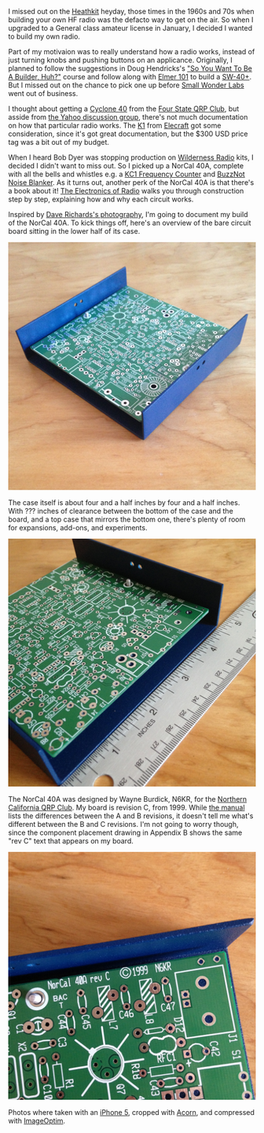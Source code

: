 <!--
title: Building my first HF radio
created: 6 May 2014 - 7:15 am
updated: 7 May 2014 - 11:29 pm
publish: 7 May 2014
slug: first-radio
tags: building, radio
-->

I missed out on the [Heathkit][] heyday, those times in the 1960s and 70s when
building your own HF radio was the defacto way to get on the air. So when
I upgraded to a General class amateur license in January, I decided I wanted to
build my own radio.

Part of my motivaion was to really understand how a radio works, instead of
just turning knobs and pushing buttons on an applicance. Originally, I planned
to follow the suggestions in Doug Hendricks's ["So You Want To Be A Builder,
Huh?"][builder] course and follow along with [Elmer 101][] to build a
[SW-40+][].  But I missed out on the chance to pick one up before [Small Wonder
Labs][] went out of business.

I thought about getting a [Cyclone 40][] from the [Four State QRP Club][], but
asside from [the Yahoo discussion group][yahoo], there's not much documentation
on how that particular radio works. The [K1][] from [Elecraft][] got some
consideration, since it's got great documentation, but the $300 USD price tag
was a bit out of my budget.

When I heard Bob Dyer was stopping production on [Wilderness Radio][] kits, I
decided I didn't want to miss out. So I picked up a NorCal 40A, complete with
all the bells and whistles e.g. a [KC1 Frequency Counter][] and [BuzzNot Noise
Blanker][]. As it turns out, another perk of the NorCal 40A is that there's a
book about it! [The Electronics of Radio][] walks you through construction
step by step, explaining how and why each circuit works.

Inspired by [Dave Richards's photography][aa7ee], I'm going to document my build
of the NorCal 40A. To kick things off, here's an overview of the bare circuit
board sitting in the lower half of its case.

<img class="game art" src="/images/norcal-40a-board-overview.jpg"/>

The case itself is about four and a half inches by four and a half inches.
With ??? inches of clearance between the bottom of the case and the
board, and a top case that mirrors the bottom one, there's plenty of room for
expansions, add-ons, and experiments.

<img class="game art" src="/images/norcal-40a-board-size.jpg"/>

The NorCal 40A was designed by Wayne Burdick, N6KR, for the [Northern California
QRP Club][]. My board is revision C, from 1999. While [the manual][] lists the
differences between the A and B revisions, it doesn't tell me what's different
between the B and C revisions. I'm not going to worry though, since the
component placement drawing in Appendix B shows the same "rev C" text that
appears on my board.

<img class="game art" src="/images/norcal-40a-board-name.jpg"/>

Photos where taken with an [iPhone 5][], cropped with [Acorn][], and compressed
with [ImageOptim][].


[Heathkit]: http://heathkit.com/ "Various (Heathkit): We won't let you fail"
[Elmer 101]: http://www.qsl.net/kf4trd/lessons.htm "KF4TRD (QSL.net): Elmer 101 Lessons"
[builder]: http://www.zerobeat.net/qrp/authors/buildpart1.html "Doug Hendricks, KI6DS (Zerobeat.net): So You Want To Be A Builder, Huh?"
[SW-40+]: #
[Small Wonder Labs]: http://smallwonderlabs.com/ "Dave Benson, K1SWL (Small Wonder Labs): Quality kits for the amateur radio enthusiast"
[Wilderness Radio]: http://www.fix.net/~jparker/wild.html "Bob Dyer, K6KK (Wilderness Radio): Kits aimed specifically at the outdoor QRP enthusiast"
[The Electronics of Radio]: http://www.cambridge.org/us/academic/subjects/engineering/rf-and-microwave-engineering/electronics-radio "David Rutledge (Cambridge University Press): The Electronics of Radio"
[Cyclone 40]: #
[Four State QRP Club]: #
[yahoo]: #
[K1]: #
[Elecraft]: #
[KC1 Frequency Counter]: #
[BuzzNot Noise Blanker]: #
[aa7ee]: http://aa7ee.wordpress.com/ "Dave Richards, AA7EE: Home"
[Northern California QRP Club]: http://www.norcalqrp.org/ "Various (NorCal QRP Club): Home"
[the manual]: http://ecee.colorado.edu/~ecen2420/Files/NorCal40A_Manual.pdf "Bob Dyer, K6KK &amp; Wayne Burdick, N6KR (Wilderness Radio): NorCal 40A 40-Meter CW Transceiver: Assembly and Operating Manual"
[iPhone 5]: #
[Acorn]: #
[ImageOptim]: http://imageoptim.com/ "@pornel (ImageOptim): Image compression made easy for Mac OS X"
